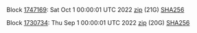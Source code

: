 Block [1747169](https://insight.dash.org/insight/block/00000000000000113a03747b2917078e5c3435a80221fa160cbd5a4d29c9f077): Sat Oct  1 00:00:01 UTC 2022 [zip](https://dash-bootstrap-2.ams3.digitaloceanspaces.com/mainnet/2022-10-01/bootstrap.dat.zip) (21G) [SHA256](https://dash-bootstrap-2.ams3.digitaloceanspaces.com/mainnet/2022-10-01/sha256.txt)

Block [1730734](https://insight.dash.org/insight/block/000000000000002baca0fb2642aacf4982989ff2942577e7fd0c2cd41f77e0a7): Thu Sep  1 00:00:01 UTC 2022 [zip](https://dash-bootstrap-2.ams3.digitaloceanspaces.com/mainnet/2022-09-01/bootstrap.dat.zip) (20G) [SHA256](https://dash-bootstrap-2.ams3.digitaloceanspaces.com/mainnet/2022-09-01/sha256.txt)
